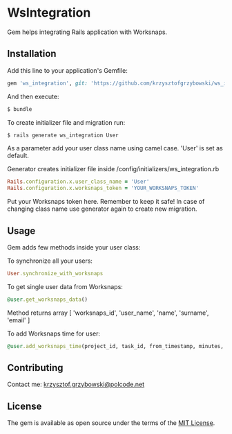 # WsIntegration
Gem helps integrating Rails application with Worksnaps.

## Installation
Add this line to your application's Gemfile:

```ruby
gem 'ws_integration', git: 'https://github.com/krzysztofgrzybowski/ws_integration'
```

And then execute:
```bash
$ bundle
```

To create initializer file and migration run:
```bash
$ rails generate ws_integration User
```
As a parameter add your user class name using camel case. 'User' is set as default.

Generator creates initializer file inside /config/initializers/ws_integration.rb
```ruby
Rails.configuration.x.user_class_name = 'User'
Rails.configuration.x.worksnaps_token = 'YOUR_WORKSNAPS_TOKEN'
```
Put your Worksnaps token here. Remember to keep it safe!
In case of changing class name use generator again to create new migration.

## Usage
Gem adds few methods inside your user class:

To synchronize all your users:
```ruby
User.synchronize_with_worksnaps
```

To get single user data from Worksnaps:
```ruby
@user.get_worksnaps_data()
```
Method returns array [ 'worksnaps_id', 'user_name', 'name', 'surname', 'email' ]

To add Worksnaps time for user:
```ruby
@user.add_worksnaps_time(project_id, task_id, from_timestamp, minutes, comment)
```

## Contributing
Contact me: krzysztof.grzybowski@polcode.net

## License
The gem is available as open source under the terms of the [MIT License](http://opensource.org/licenses/MIT).
